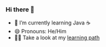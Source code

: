 ### Hi there 👋

- 🌱 I’m currently learning Java ☕
- 😄 Pronouns: He/Him
- 🧑‍🎓 Take a look at my [learning path](https://github.com/dominikoetiker/LearningPath)
